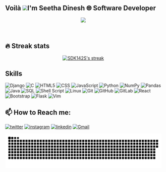 <h2>Voilà  <img src="https://media.giphy.com/media/hvRJCLFzcasrR4ia7z/giphy.gif" width="28"><h>I'm Seetha Dinesh 🌐 Software Developer </h>  
</h2>



<p align="center">
  <a href="https://github.com/SDK142S/readme-typing-svg"><img src="https://readme-typing-svg.herokuapp.com/?lines=;Self-taught%20;Always%20learning%20new%20things&font=Fira%20Code&center=true&width=440&height=45&color=f75c7e&vCenter=true&size=22"></a>
</p>
<br/>
<!---<p align="center">
  <a href="https://github.com/SDK142S?tab=repositories&sort=stargazers">
    <img alt="total stars" title="Total stars on GitHub" src="https://custom-icon-badges.herokuapp.com/badge/dynamic/json?logo=star&color=55960c&labelColor=488207&label=Stars&style=for-the-badge&query=%24.stars&url=https://api.github-star-counter.workers.dev/user/Hari-G-max"/></a>
  <a href="https://github.com/SDK142S?tab=followers">
    <img alt="followers" title="Follow me on Github" src="https://custom-icon-badges.herokuapp.com/github/followers/SDK142S?color=236ad3&labelColor=1155ba&style=for-the-badge&logo=person-add&label=Follow&logoColor=white"/></a>
</p>-->

## 🔥 Streak stats


<p align="center">
  <a href="https://github.com/SDK142S/github-readme-streak-stats">
    <img title="🔥 Get streak stats for your profile at git.io/streak-stats" alt="SDK142S's streak" src="https://github-readme-streak-stats.herokuapp.com/?user=SDK142S&theme=monokai-metallian&hide_border=true"/></a>
     
     
## Skills 
![Django](https://img.shields.io/badge/django-%23092E20.svg?style=for-the-badge&logo=django&logoColor=white)
![C](https://img.shields.io/badge/c-%2300599C.svg?style=for-the-badge&logo=c&logoColor=white)
![HTML5](https://img.shields.io/badge/html5-%23E34F26.svg?style=for-the-badge&logo=html5&logoColor=white)
![CSS](https://img.shields.io/badge/CSS-%231572B6.svg?style=for-the-badge&logo=css3&logoColor=white)
![JavaScript](https://img.shields.io/badge/javascript-%23323330.svg?style=for-the-badge&logo=javascript&logoColor=%23F7DF1E)
![Python](https://img.shields.io/badge/python-3670A0?style=for-the-badge&logo=python&logoColor=ffdd54)
![NumPy](https://img.shields.io/badge/numpy-%23013243.svg?style=for-the-badge&logo=numpy&logoColor=white)
![Pandas](https://img.shields.io/badge/pandas-%23150458.svg?style=for-the-badge&logo=pandas&logoColor=white)
![Java](https://img.shields.io/badge/Java-%23ED8B00.svg?style=for-the-badge&logo=java&logoColor=white)
![SQL](https://img.shields.io/badge/SQL-%2307405e.svg?style=for-the-badge&logo=amazon-dynamodb&logoColor=white)
![Shell Script](https://img.shields.io/badge/Shell_Script-%23121011.svg?style=for-the-badge&logo=gnu-bash&logoColor=white)
![Linux](https://img.shields.io/badge/Linux-FCC624?style=for-the-badge&logo=linux&logoColor=black)
![Git](https://img.shields.io/badge/git-%23F05033.svg?style=for-the-badge&logo=git&logoColor=white)
![GitHub](https://img.shields.io/badge/github-%23121011.svg?style=for-the-badge&logo=github&logoColor=white)
![GitLab](https://img.shields.io/badge/gitlab-%23181717.svg?style=for-the-badge&logo=gitlab&logoColor=white)
![React](https://img.shields.io/badge/react-%2320232a.svg?style=for-the-badge&logo=react&logoColor=%2361DAFB)
![Bootstrap](https://img.shields.io/badge/bootstrap-%238511FA.svg?style=for-the-badge&logo=bootstrap&logoColor=white)
![Flask](https://img.shields.io/badge/flask-%23000.svg?style=for-the-badge&logo=flask&logoColor=white)
![Vim](https://img.shields.io/badge/VIM-%2311AB00.svg?style=for-the-badge&logo=vim&logoColor=white)


  
<h2>📫 How to Reach me: </h2> 

[<img src='https://img.shields.io/badge/Twitter-1DA1F2?style=for-the-badge&logo=twitter&logoColor=white' alt='twitter' height='28'>](https://twitter.com/ssdk_)  [<img src='https://img.shields.io/badge/Instagram-E4405F?style=for-the-badge&logo=instagram&logoColor=white' alt='instagram' height='28'>](https://www.instagram.com/ssdk/)  [<img src='https://img.shields.io/badge/LinkedIn-0077B5?style=for-the-badge&logo=linkedin&logoColor=white' alt='linkedin' height='28'>](https://www.linkedin.com/in/its-me-sees/)  [<img src='https://img.shields.io/badge/Gmail-D14836?style=for-the-badge&logo=gmail&logoColor=white' alt='Gmail' height='28'>](https://www.linkedin.com/in/its-me-sees/)


<a href=#><img src="contributions.svg"></a>
